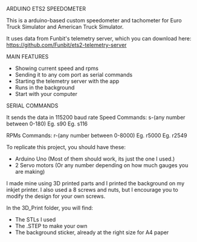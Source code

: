ARDUINO ETS2 SPEEDOMETER

This is a arduino-based custom speedometer and tachometer for Euro Truck Simulator and American Truck Simulator.

It uses data from Funbit's telemetry server, which you can download here: https://github.com/Funbit/ets2-telemetry-server

MAIN FEATURES

- Showing current speed and rpms
- Sending it to any com port as serial commands
- Starting the telemetry server with the app
- Runs in the background
- Start with your computer

SERIAL COMMANDS

It sends the data in 115200 baud rate
Speed Commands: s-(any number between 0-180)
Eg. s90
Eg. s116

RPMs Commands: r-(any number between 0-8000)
Eg. r5000
Eg. r2549

To replicate this project, you should have these:
- Arduino Uno (Most of them should work, its just the one I used.)
- 2 Servo motors (Or any number depending on how much gauges you are making)

I made mine using 3D printed parts and I printed the background on my inkjet printer. I also used a 8 screws and nuts, but I encourage you to modify the design for your own screws. 

In the 3D_Print folder, you will find:
- The STLs I used
- The .STEP to make your own
- The background sticker, already at the right size for A4 paper
